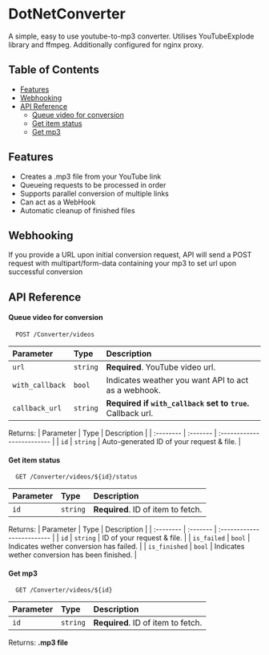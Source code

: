 
# DotNetConverter

A simple, easy to use youtube-to-mp3 converter. Utilises YouTubeExplode library and ffmpeg. Additionally configured for nginx proxy.


## Table of Contents

- [Features](#features)
- [Webhooking](#webhooking)
- [API Reference](#api-reference)
    * [Queue video for conversion](#queue-video-for-conversion)
    * [Get item status](#get-item-status)
    * [Get mp3](#get-mp3)
## Features

- Creates a .mp3 file from your YouTube link
- Queueing requests to be processed in order
- Supports parallel conversion of multiple links
- Can act as a WebHook
- Automatic cleanup of finished files

## Webhooking

If you provide a URL upon initial conversion request, API will send a POST request with multipart/form-data containing your mp3 to set url upon successful conversion


## API Reference

#### Queue video for conversion

```http
  POST /Converter/videos
```

| Parameter | Type     | Description                |
| :-------- | :------- | :------------------------- |
| `url` | `string` | **Required**. YouTube video url. |
| `with_callback` | `bool` | Indicates weather you want API to act as a webhook. |
| `callback_url` | `string` | **Required if `with_callback` set to `true`.** Callback url. | 

Returns:
| Parameter | Type     | Description                |
| :-------- | :------- | :------------------------- |
| `id` | `string` | Auto-generated ID of your request & file. |


#### Get item status

```http
  GET /Converter/videos/${id}/status
```

| Parameter | Type     | Description                       |
| :-------- | :------- | :-------------------------------- |
| `id`      | `string` | **Required**. ID of item to fetch. |

Returns:
| Parameter | Type     | Description                |
| :-------- | :------- | :------------------------- |
| `id` | `string` | ID of your request & file. |
| `is_failed` | `bool` | Indicates wether conversion has failed. |
| `is_finished` | `bool` | Indicates wether conversion has been finished. |


#### Get mp3

```http
  GET /Converter/videos/${id}
```

| Parameter | Type     | Description                       |
| :-------- | :------- | :-------------------------------- |
| `id`      | `string` | **Required**. ID of item to fetch. |

Returns:
**.mp3 file**